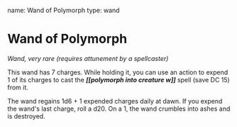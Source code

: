 name: Wand of Polymorph
type: wand

# Wand of Polymorph 
_Wand, very rare (requires attunement by a spellcaster)_ 

This wand has 7 charges. While holding it, you can use an action to expend 1 of its charges to cast the **_[[polymorph into creature w]]_** spell (save DC 15) from it.

The wand regains 1d6 + 1 expended charges daily at dawn. If you expend the wand's last charge, roll a d20. On a 1, the wand crumbles into ashes and is destroyed. 
